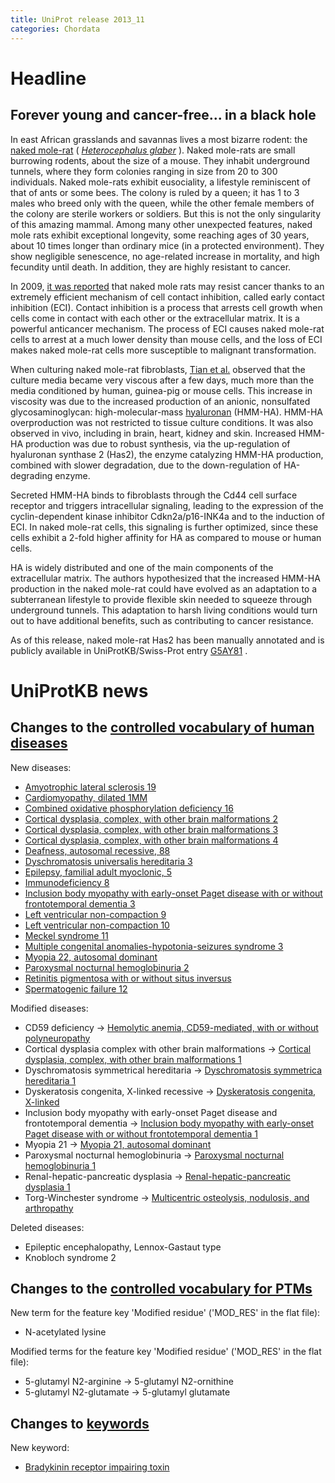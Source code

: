 ```yaml
---
title: UniProt release 2013_11
categories: Chordata
---
```


# Headline

## Forever young and cancer-free... in a black hole

In east African grasslands and savannas lives a most bizarre rodent: the [naked mole-rat](http://en.wikipedia.org/wiki/Naked%5Fmole%5Frat) ( [*Heterocephalus glaber*](http://www.uniprot.org/taxonomy/10181) ). Naked mole-rats are small burrowing rodents, about the size of a mouse. They inhabit underground tunnels, where they form colonies ranging in size from 20 to 300 individuals. Naked mole-rats exhibit eusociality, a lifestyle reminiscent of that of ants or some bees. The colony is ruled by a queen; it has 1 to 3 males who breed only with the queen, while the other female members of the colony are sterile workers or soldiers. But this is not the only singularity of this amazing mammal. Among many other unexpected features, naked mole rats exhibit exceptional longevity, some reaching ages of 30 years, about 10 times longer than ordinary mice (in a protected environment). They show negligible senescence, no age-related increase in mortality, and high fecundity until death. In addition, they are highly resistant to cancer.

In 2009, [it was reported](http://www.ncbi.nlm.nih.gov/pubmed/19858485) that naked mole rats may resist cancer thanks to an extremely efficient mechanism of cell contact inhibition, called early contact inhibition (ECI). Contact inhibition is a process that arrests cell growth when cells come in contact with each other or the extracellular matrix. It is a powerful anticancer mechanism. The process of ECI causes naked mole-rat cells to arrest at a much lower density than mouse cells, and the loss of ECI makes naked mole-rat cells more susceptible to malignant transformation.

When culturing naked mole-rat fibroblasts, [Tian et al.](http://www.ncbi.nlm.nih.gov/pubmed/23783513) observed that the culture media became very viscous after a few days, much more than the media conditioned by human, guinea-pig or mouse cells. This increase in viscosity was due to the increased production of an anionic, nonsulfated glycosaminoglycan: high-molecular-mass [hyaluronan](http://www.ncbi.nlm.nih.gov/pubmed/1563592) (HMM-HA). HMM-HA overproduction was not restricted to tissue culture conditions. It was also observed in vivo, including in brain, heart, kidney and skin. Increased HMM-HA production was due to robust synthesis, via the up-regulation of hyaluronan synthase 2 (Has2), the enzyme catalyzing HMM-HA production, combined with slower degradation, due to the down-regulation of HA-degrading enzyme.

Secreted HMM-HA binds to fibroblasts through the Cd44 cell surface receptor and triggers intracellular signaling, leading to the expression of the cyclin-dependent kinase inhibitor Cdkn2a/p16-INK4a and to the induction of ECI. In naked mole-rat cells, this signaling is further optimized, since these cells exhibit a 2-fold higher affinity for HA as compared to mouse or human cells.

HA is widely distributed and one of the main components of the extracellular matrix. The authors hypothesized that the increased HMM-HA production in the naked mole-rat could have evolved as an adaptation to a subterranean lifestyle to provide flexible skin needed to squeeze through underground tunnels. This adaptation to harsh living conditions would turn out to have additional benefits, such as contributing to cancer resistance.

As of this release, naked mole-rat Has2 has been manually annotated and is publicly available in UniProtKB/Swiss-Prot entry [G5AY81](http://www.uniprot.org/uniprot/G5AY81) .

# UniProtKB news

## Changes to the [controlled vocabulary of human diseases](https://ftp.uniprot.org/pub/databases/uniprot/current_release/knowledgebase/complete/docs/humdisease)

New diseases:

-   [Amyotrophic lateral sclerosis 19](http://www.uniprot.org/diseases/DI-03881)
-   [Cardiomyopathy, dilated 1MM](http://www.uniprot.org/diseases/DI-03872)
-   [Combined oxidative phosphorylation deficiency 16](http://www.uniprot.org/diseases/DI-03874)
-   [Cortical dysplasia, complex, with other brain malformations 2](http://www.uniprot.org/diseases/DI-03883)
-   [Cortical dysplasia, complex, with other brain malformations 3](http://www.uniprot.org/diseases/DI-03884)
-   [Cortical dysplasia, complex, with other brain malformations 4](http://www.uniprot.org/diseases/DI-03885)
-   [Deafness, autosomal recessive, 88](http://www.uniprot.org/diseases/DI-03888)
-   [Dyschromatosis universalis hereditaria 3](http://www.uniprot.org/diseases/DI-03880)
-   [Epilepsy, familial adult myoclonic, 5](http://www.uniprot.org/diseases/DI-03870)
-   [Immunodeficiency 8](http://www.uniprot.org/diseases/DI-03875)
-   [Inclusion body myopathy with early-onset Paget disease with or without frontotemporal dementia 3](http://www.uniprot.org/diseases/DI-03882)
-   [Left ventricular non-compaction 9](http://www.uniprot.org/diseases/DI-03886)
-   [Left ventricular non-compaction 10](http://www.uniprot.org/diseases/DI-03871)
-   [Meckel syndrome 11](http://www.uniprot.org/diseases/DI-03873)
-   [Multiple congenital anomalies-hypotonia-seizures syndrome 3](http://www.uniprot.org/diseases/DI-03879)
-   [Myopia 22, autosomal dominant](http://www.uniprot.org/diseases/DI-03878)
-   [Paroxysmal nocturnal hemoglobinuria 2](http://www.uniprot.org/diseases/DI-03876)
-   [Retinitis pigmentosa with or without situs inversus](http://www.uniprot.org/diseases/DI-03887)
-   [Spermatogenic failure 12](http://www.uniprot.org/diseases/DI-03877)

Modified diseases:

-   CD59 deficiency -&gt; [Hemolytic anemia, CD59-mediated, with or without polyneuropathy](http://www.uniprot.org/diseases/DI-01329)
-   Cortical dysplasia complex with other brain malformations -&gt; [Cortical dysplasia, complex, with other brain malformations 1](http://www.uniprot.org/diseases/DI-03150)
-   Dyschromatosis symmetrical hereditaria -&gt; [Dyschromatosis symmetrica hereditaria 1](http://www.uniprot.org/diseases/DI-01510)
-   Dyskeratosis congenita, X-linked recessive -&gt; [Dyskeratosis congenita, X-linked](http://www.uniprot.org/diseases/DI-00409)
-   Inclusion body myopathy with early-onset Paget disease and frontotemporal dementia -&gt; [Inclusion body myopathy with early-onset Paget disease with or without frontotemporal dementia 1](http://www.uniprot.org/diseases/DI-01817)
-   Myopia 21 -&gt; [Myopia 21, autosomal dominant](http://www.uniprot.org/diseases/DI-03177)
-   Paroxysmal nocturnal hemoglobinuria -&gt; [Paroxysmal nocturnal hemoglobinuria 1](http://www.uniprot.org/diseases/DI-02141)
-   Renal-hepatic-pancreatic dysplasia -&gt; [Renal-hepatic-pancreatic dysplasia 1](http://www.uniprot.org/diseases/DI-02259)
-   Torg-Winchester syndrome -&gt; [Multicentric osteolysis, nodulosis, and arthropathy](http://www.uniprot.org/diseases/DI-02374)

Deleted diseases:

-   Epileptic encephalopathy, Lennox-Gastaut type
-   Knobloch syndrome 2

## Changes to the [controlled vocabulary for PTMs](https://ftp.uniprot.org/pub/databases/uniprot/current_release/knowledgebase/complete/docs/ptmlist)

New term for the feature key 'Modified residue' ('MOD\_RES' in the flat file):

-   N-acetylated lysine

Modified terms for the feature key 'Modified residue' ('MOD\_RES' in the flat file):

-   5-glutamyl N2-arginine -&gt; 5-glutamyl N2-ornithine
-   5-glutamyl N2-glutamate -&gt; 5-glutamyl glutamate

## Changes to [keywords](https://ftp.uniprot.org/pub/databases/uniprot/current_release/knowledgebase/complete/docs/keywlist)

New keyword:

-   [Bradykinin receptor impairing toxin](http://www.uniprot.org/keywords/KW-1222)
